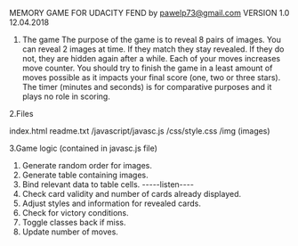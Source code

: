 MEMORY GAME FOR UDACITY FEND
by pawelp73@gmail.com
VERSION 1.0
12.04.2018

1. The game
The purpose of the game is to reveal 8 pairs of images.
You can reveal 2 images at time. If they match they stay revealed.
If they do not, they are hidden again after a while.
Each of your moves increases move counter.
You should try to finish the game in a least amount of moves possible
as it impacts your final score (one, two or three stars).
The timer (minutes and seconds) is for comparative purposes
and it plays no role in scoring.

2.Files

index.html
readme.txt
/javascript/javasc.js
/css/style.css
/img (images)

3.Game logic (contained in javasc.js file)

1. Generate random order for images.
2. Generate table containing images.
3. Bind relevant data to table cells.
-----listen----
4. Check card validity and number of cards already displayed.
5. Adjust styles and information for revealed cards.
6. Check for victory conditions.
7. Toggle classes back if miss.
8. Update number of moves.







